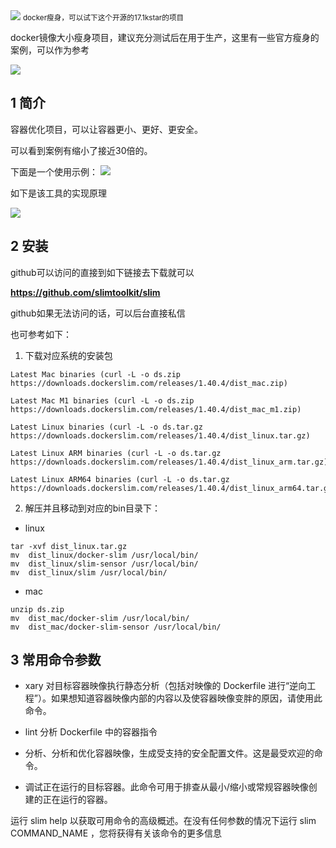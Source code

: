 <img src="/assets/image/230828-docker体积缩减-1.png" style="max-width: 70%; height: auto;">
<small>docker瘦身，可以试下这个开源的17.1kstar的项目</small>


docker镜像大小瘦身项目，建议充分测试后在用于生产，这里有一些官方瘦身的案例，可以作为参考


![](/assets/image/230828-docker体积缩减-1.png)


## 1 简介

容器优化项目，可以让容器更小、更好、更安全。

可以看到案例有缩小了接近30倍的。

下面是一个使用示例：
![](/assets/image/230828-docker体积缩减-2.gif)

如下是该工具的实现原理

![](/assets/image/230828-docker体积缩减-3.png)


## 2 安装

github可以访问的直接到如下链接去下载就可以

**https://github.com/slimtoolkit/slim**

github如果无法访问的话，可以后台直接私信


也可参考如下：
1. 下载对应系统的安装包

```
Latest Mac binaries (curl -L -o ds.zip https://downloads.dockerslim.com/releases/1.40.4/dist_mac.zip)

Latest Mac M1 binaries (curl -L -o ds.zip https://downloads.dockerslim.com/releases/1.40.4/dist_mac_m1.zip)

Latest Linux binaries (curl -L -o ds.tar.gz https://downloads.dockerslim.com/releases/1.40.4/dist_linux.tar.gz)

Latest Linux ARM binaries (curl -L -o ds.tar.gz https://downloads.dockerslim.com/releases/1.40.4/dist_linux_arm.tar.gz)

Latest Linux ARM64 binaries (curl -L -o ds.tar.gz https://downloads.dockerslim.com/releases/1.40.4/dist_linux_arm64.tar.gz)
```
2. 解压并且移动到对应的bin目录下：

- linux
```
tar -xvf dist_linux.tar.gz
mv  dist_linux/docker-slim /usr/local/bin/
mv  dist_linux/slim-sensor /usr/local/bin/
mv  dist_linux/slim /usr/local/bin/
```
- mac

```
unzip ds.zip
mv  dist_mac/docker-slim /usr/local/bin/
mv  dist_mac/docker-slim-sensor /usr/local/bin/
```

## 3 常用命令参数

- xary 对目标容器映像执行静态分析（包括对映像的 Dockerfile 进行“逆向工程”）。如果想知道容器映像内部的内容以及使容器映像变胖的原因，请使用此命令。

- lint 分析 Dockerfile 中的容器指令

- 分析、分析和优化容器映像，生成受支持的安全配置文件。这是最受欢迎的命令。

- 调试正在运行的目标容器。此命令可用于排查从最小/缩小或常规容器映像创建的正在运行的容器。


运行 slim help 以获取可用命令的高级概述。在没有任何参数的情况下运行 slim COMMAND_NAME ，您将获得有关该命令的更多信息